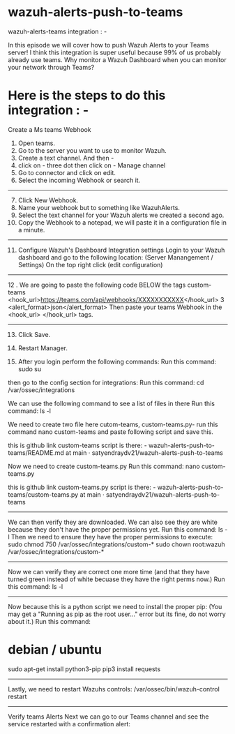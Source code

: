 # wazuh-alerts-push-to-teams
wazuh-alerts-teams integration : - 

In this episode we will cover how to push Wazuh Alerts to your Teams server! I think this integration is super useful because 99% of us probably already use teams. Why monitor a Wazuh Dashboard when you can monitor your network through Teams?

# Here is the steps to do this integration : - 

Create a Ms teams Webhook
1.	Open teams.
2.	Go to the server you want to use to monitor Wazuh.
3.	Create a text channel.
And then - 
4.	click on - three dot then click on - Manage channel
5.	Go to connector and click on edit.
6.	Select the incoming Webhook or search it.
---
7.	Click New Webhook.
8.	Name your webhook but to something like WazuhAlerts.
9.	Select the text channel for your Wazuh alerts we created a second ago.
10.	Copy the Webhook to a notepad, we will paste it in a configuration file in a minute.
---
11. Configure Wazuh's Dashboard Integration settings
Login to your Wazuh dashboard and go to the following location:
(Server Manangement / Settings)
On the top right click (edit configuration)

----
12 . We are going to paste the following code BELOW the tags <global> </global>
 <integration>
     <name>custom-teams</name>
     <hook_url>https://teams.com/api/webhooks/XXXXXXXXXXX</hook_url>
     <level>3</level>
     <alert_format>json</alert_format>
 </integration>
Then paste your teams Webhook in the <hook_url> </hook_url> tags.

---

13.	Click Save.
14.	Restart Manager.


15. After you login perform the following commands:
    Run this command: sudo su

then go to the config section for integrations:
   Run this command: cd /var/ossec/integrations

We can use the following command to see a list of files in there
   Run this command: ls -l

We need to create two file here cutom-teams, custom-teams.py- run this command
    nano custom-teams and paste following script and save this.

this is github link custom-teams script is there: - wazuh-alerts-push-to-teams/README.md at main · satyendraydv21/wazuh-alerts-push-to-teams

Now we need to create custom-teams.py
   Run this command: nano custom-teams.py 

this is github link custom-teams.py script is there: - wazuh-alerts-push-to-teams/custom-teams.py at main · satyendraydv21/wazuh-alerts-push-to-teams

-----
We can then verify they are downloaded. We can also see they are white because they don't have the proper permissions yet.
   Run this command: ls -l
Then we need to ensure they have the proper permissions to execute:
sudo chmod 750 /var/ossec/integrations/custom-*
sudo chown root:wazuh /var/ossec/integrations/custom-*

---
Now we can verify they are correct one more time (and that they have turned green instead of white becuase they have the right perms now.)
   Run this command: ls -l

----
Now because this is a python script we need to install the proper pip: (You may get a "Running as pip as the root user..." error but its fine, do not worry about it.)
Run this command:   
 # debian / ubuntu
   sudo apt-get install python3-pip
   pip3 install requests

---
Lastly, we need to restart Wazuhs controls:
/var/ossec/bin/wazuh-control restart

---
Verify teams Alerts
Next we can go to our Teams channel and see the service restarted with a confirmation alert:


